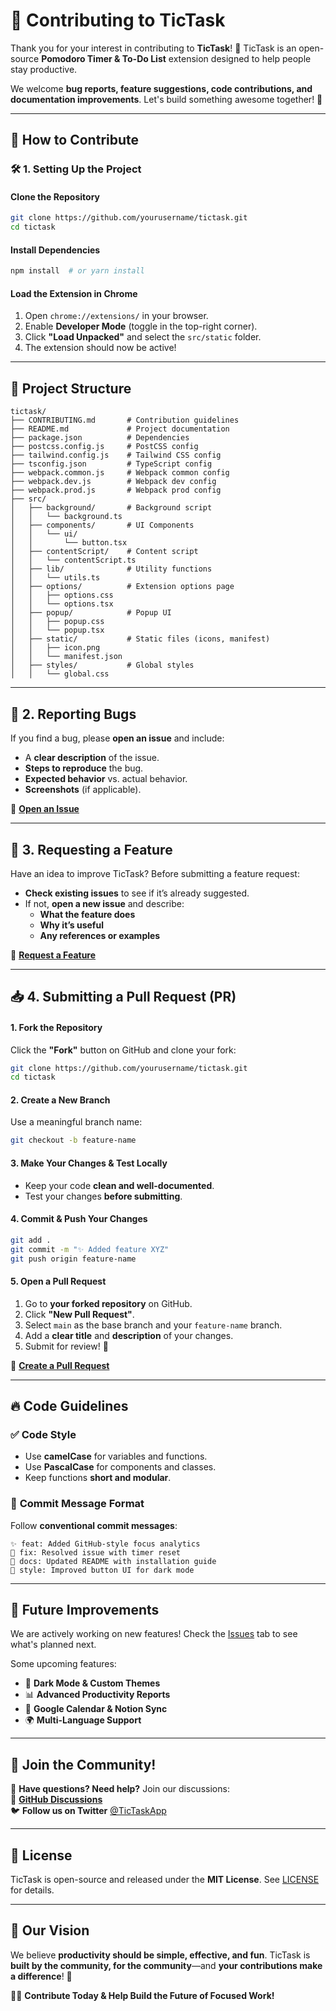 # 🚀 Contributing to TicTask  

Thank you for your interest in contributing to **TicTask**! 🎉 TicTask is an open-source **Pomodoro Timer & To-Do List** extension designed to help people stay productive.  

We welcome **bug reports, feature suggestions, code contributions, and documentation improvements**. Let's build something awesome together! 🚀  

---

## 📌 How to Contribute  

### 🛠️ 1. Setting Up the Project  

#### **Clone the Repository**  
```bash
git clone https://github.com/yourusername/tictask.git
cd tictask
```

#### **Install Dependencies**  
```bash
npm install  # or yarn install
```

#### **Load the Extension in Chrome**  
1. Open `chrome://extensions/` in your browser.  
2. Enable **Developer Mode** (toggle in the top-right corner).  
3. Click **"Load Unpacked"** and select the `src/static` folder.  
4. The extension should now be active!  

---

## 📂 Project Structure  

```
tictask/
├── CONTRIBUTING.md       # Contribution guidelines
├── README.md             # Project documentation
├── package.json          # Dependencies
├── postcss.config.js     # PostCSS config
├── tailwind.config.js    # Tailwind CSS config
├── tsconfig.json         # TypeScript config
├── webpack.common.js     # Webpack common config
├── webpack.dev.js        # Webpack dev config
├── webpack.prod.js       # Webpack prod config
├── src/
│   ├── background/       # Background script
│   │   └── background.ts
│   ├── components/       # UI Components
│   │   └── ui/
│   │       └── button.tsx
│   ├── contentScript/    # Content script
│   │   └── contentScript.ts
│   ├── lib/              # Utility functions
│   │   └── utils.ts
│   ├── options/          # Extension options page
│   │   ├── options.css
│   │   └── options.tsx
│   ├── popup/            # Popup UI
│   │   ├── popup.css
│   │   └── popup.tsx
│   ├── static/           # Static files (icons, manifest)
│   │   ├── icon.png
│   │   └── manifest.json
│   ├── styles/           # Global styles
│   │   └── global.css
```

---

## 🐛 2. Reporting Bugs  

If you find a bug, please **open an issue** and include:  
- A **clear description** of the issue.  
- **Steps to reproduce** the bug.  
- **Expected behavior** vs. actual behavior.  
- **Screenshots** (if applicable).  

🔗 **[Open an Issue](https://github.com/yourusername/tictask/issues/new)**  

---

## 🌟 3. Requesting a Feature  

Have an idea to improve TicTask? Before submitting a feature request:  
- **Check existing issues** to see if it’s already suggested.  
- If not, **open a new issue** and describe:  
  - **What the feature does**  
  - **Why it’s useful**  
  - **Any references or examples**  

🔗 **[Request a Feature](https://github.com/yourusername/tictask/issues/new?labels=enhancement)**  

---

## 📥 4. Submitting a Pull Request (PR)  

#### **1. Fork the Repository**  
Click the **"Fork"** button on GitHub and clone your fork:  
```bash
git clone https://github.com/yourusername/tictask.git
cd tictask
```

#### **2. Create a New Branch**  
Use a meaningful branch name:  
```bash
git checkout -b feature-name
```

#### **3. Make Your Changes & Test Locally**  
- Keep your code **clean and well-documented**.  
- Test your changes **before submitting**.  

#### **4. Commit & Push Your Changes**  
```bash
git add .
git commit -m "✨ Added feature XYZ"
git push origin feature-name
```

#### **5. Open a Pull Request**  
1. Go to **your forked repository** on GitHub.  
2. Click **"New Pull Request"**.  
3. Select `main` as the base branch and your `feature-name` branch.  
4. Add a **clear title** and **description** of your changes.  
5. Submit for review! 🎉  

🔗 **[Create a Pull Request](https://github.com/yourusername/tictask/compare)**  

---

## 🔥 Code Guidelines  

### ✅ **Code Style**  
- Use **camelCase** for variables and functions.  
- Use **PascalCase** for components and classes.  
- Keep functions **short and modular**.  

### 📝 **Commit Message Format**  
Follow **conventional commit messages**:  
```
✨ feat: Added GitHub-style focus analytics  
🐛 fix: Resolved issue with timer reset  
📝 docs: Updated README with installation guide  
🎨 style: Improved button UI for dark mode  
```

---

## 🎯 Future Improvements  

We are actively working on new features! Check the [Issues](https://github.com/yourusername/tictask/issues) tab to see what's planned next.  

Some upcoming features:  
- 🌙 **Dark Mode & Custom Themes**  
- 📊 **Advanced Productivity Reports**  
- 📅 **Google Calendar & Notion Sync**  
- 🌍 **Multi-Language Support**  

---

## 🙌 Join the Community!  

💬 **Have questions? Need help?** Join our discussions:  
🔗 **[GitHub Discussions](https://github.com/yourusername/tictask/discussions)**  
🐦 **Follow us on Twitter** [@TicTaskApp](https://twitter.com/TicTaskApp)  

---

## 📄 License  

TicTask is open-source and released under the **MIT License**. See [LICENSE](LICENSE) for details.  

---

## 🎯 Our Vision  

We believe **productivity should be simple, effective, and fun**. TicTask is **built by the community, for the community**—and **your contributions make a difference**! 🚀  

👨‍💻 **Contribute Today & Help Build the Future of Focused Work!**  

